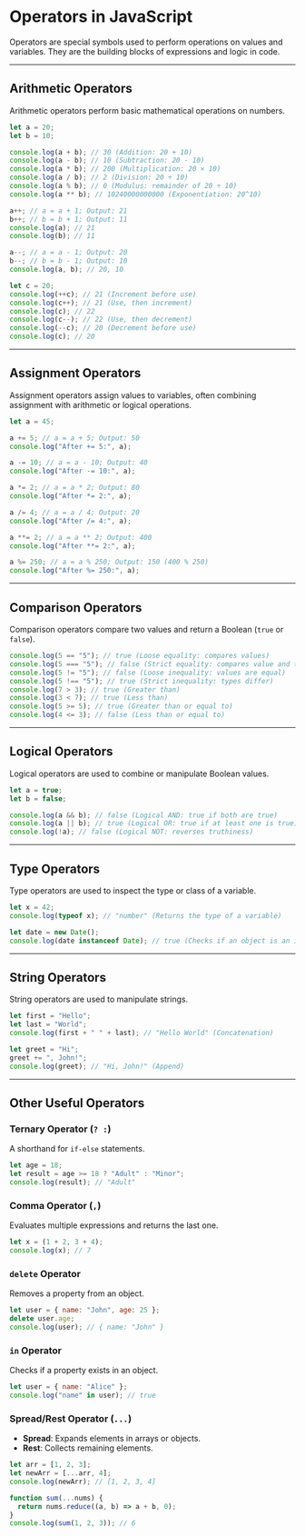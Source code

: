 # Operators in JavaScript

Operators are special symbols used to perform operations on values and variables. They are the building blocks of expressions and logic in code.

---

## Arithmetic Operators
Arithmetic operators perform basic mathematical operations on numbers.

```javascript
let a = 20;
let b = 10;

console.log(a + b); // 30 (Addition: 20 + 10)
console.log(a - b); // 10 (Subtraction: 20 - 10)
console.log(a * b); // 200 (Multiplication: 20 × 10)
console.log(a / b); // 2 (Division: 20 ÷ 10)
console.log(a % b); // 0 (Modulus: remainder of 20 ÷ 10)
console.log(a ** b); // 10240000000000 (Exponentiation: 20^10)

a++; // a = a + 1; Output: 21
b++; // b = b + 1; Output: 11
console.log(a); // 21
console.log(b); // 11

a--; // a = a - 1; Output: 20
b--; // b = b - 1; Output: 10
console.log(a, b); // 20, 10

let c = 20;
console.log(++c); // 21 (Increment before use)
console.log(c++); // 21 (Use, then increment)
console.log(c); // 22
console.log(c--); // 22 (Use, then decrement)
console.log(--c); // 20 (Decrement before use)
console.log(c); // 20
```

---

## Assignment Operators
Assignment operators assign values to variables, often combining assignment with arithmetic or logical operations.

```javascript
let a = 45;

a += 5; // a = a + 5; Output: 50
console.log("After += 5:", a);

a -= 10; // a = a - 10; Output: 40
console.log("After -= 10:", a);

a *= 2; // a = a * 2; Output: 80
console.log("After *= 2:", a);

a /= 4; // a = a / 4; Output: 20
console.log("After /= 4:", a);

a **= 2; // a = a ** 2; Output: 400
console.log("After **= 2:", a);

a %= 250; // a = a % 250; Output: 150 (400 % 250)
console.log("After %= 250:", a);
```

---

## Comparison Operators
Comparison operators compare two values and return a Boolean (`true` or `false`).

```javascript
console.log(5 == "5"); // true (Loose equality: compares values)
console.log(5 === "5"); // false (Strict equality: compares value and type)
console.log(5 != "5"); // false (Loose inequality: values are equal)
console.log(5 !== "5"); // true (Strict inequality: types differ)
console.log(7 > 3); // true (Greater than)
console.log(3 < 7); // true (Less than)
console.log(5 >= 5); // true (Greater than or equal to)
console.log(4 <= 3); // false (Less than or equal to)
```

---

## Logical Operators
Logical operators are used to combine or manipulate Boolean values.

```javascript
let a = true;
let b = false;

console.log(a && b); // false (Logical AND: true if both are true)
console.log(a || b); // true (Logical OR: true if at least one is true)
console.log(!a); // false (Logical NOT: reverses truthiness)
```

---

## Type Operators
Type operators are used to inspect the type or class of a variable.

```javascript
let x = 42;
console.log(typeof x); // "number" (Returns the type of a variable)

let date = new Date();
console.log(date instanceof Date); // true (Checks if an object is an instance of a class)
```

---

## String Operators
String operators are used to manipulate strings.

```javascript
let first = "Hello";
let last = "World";
console.log(first + " " + last); // "Hello World" (Concatenation)

let greet = "Hi";
greet += ", John!";
console.log(greet); // "Hi, John!" (Append)
```

---

## Other Useful Operators

### Ternary Operator (`? :`)
A shorthand for `if-else` statements.

```javascript
let age = 18;
let result = age >= 18 ? "Adult" : "Minor";
console.log(result); // "Adult"
```

### Comma Operator (`,`)
Evaluates multiple expressions and returns the last one.

```javascript
let x = (1 + 2, 3 + 4);
console.log(x); // 7
```

### `delete` Operator
Removes a property from an object.

```javascript
let user = { name: "John", age: 25 };
delete user.age;
console.log(user); // { name: "John" }
```

### `in` Operator
Checks if a property exists in an object.

```javascript
let user = { name: "Alice" };
console.log("name" in user); // true
```

### Spread/Rest Operator (`...`)
- **Spread**: Expands elements in arrays or objects.
- **Rest**: Collects remaining elements.

```javascript
let arr = [1, 2, 3];
let newArr = [...arr, 4];
console.log(newArr); // [1, 2, 3, 4]

function sum(...nums) {
  return nums.reduce((a, b) => a + b, 0);
}
console.log(sum(1, 2, 3)); // 6
```